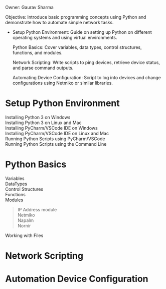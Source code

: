 Owner: Gaurav Sharma

Objective: Introduce basic programming concepts using Python and demonstrate how to automate simple network tasks. 

- Setup Python Environment: Guide on setting up Python on different operating systems and using virtual environments. 

    Python Basics: Cover variables, data types, control structures, functions, and modules. 

    Network Scripting: Write scripts to ping devices, retrieve device status, and parse command outputs. 

    Automating Device Configuration: Script to log into devices and change configurations using Netmiko or similar libraries.


# Setup Python Environment

Installing Python 3 on Windows  
Installing Python 3 on Linux and Mac  
Installing PyCharm/VSCode IDE on Windows  
Installing PyCharm/VSCode IDE on Linux and Mac  
Running Python Scripts using PyCharm/VSCode  
Running Python Scripts using the Command Line  

# Python Basics
Variables  
DataTypes  
Control Structures  
Functions  
Modules  
> IP Address module  
> Netmiko  
> Napalm  
> Nornir  
> 

Working with Files  


# Network Scripting


# Automation Device Configuration
